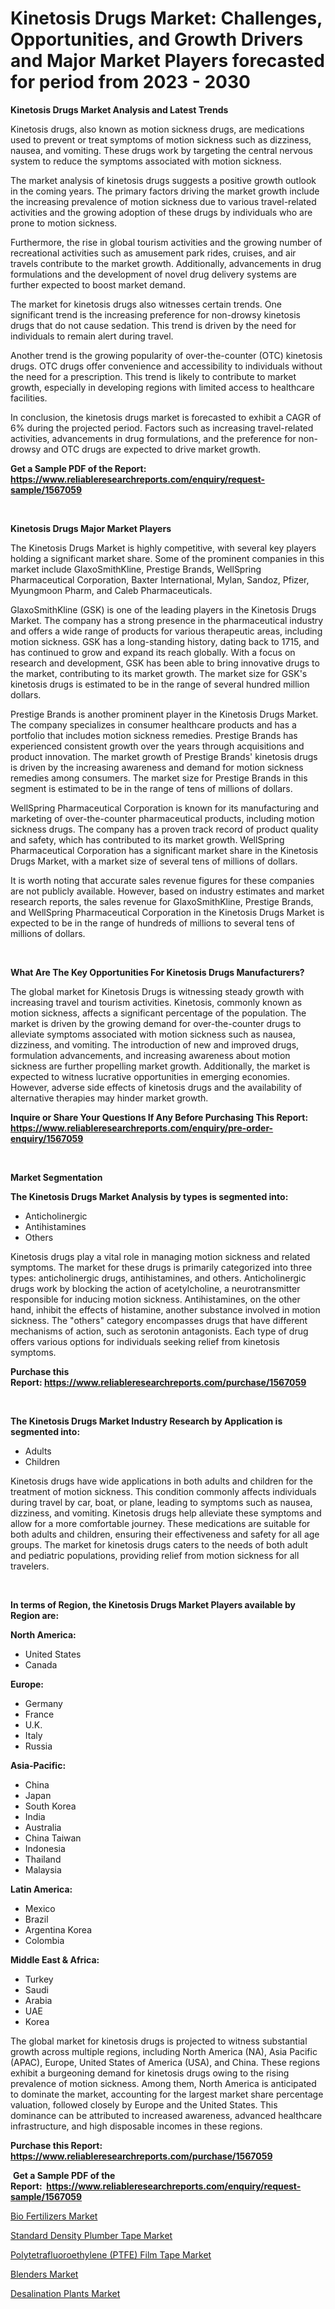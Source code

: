 <p><h1>Kinetosis Drugs Market: Challenges, Opportunities, and Growth Drivers and Major Market Players forecasted for period from 2023 - 2030</h1></p><p><strong>Kinetosis Drugs Market Analysis and Latest Trends</strong></p>
<p><p>Kinetosis drugs, also known as motion sickness drugs, are medications used to prevent or treat symptoms of motion sickness such as dizziness, nausea, and vomiting. These drugs work by targeting the central nervous system to reduce the symptoms associated with motion sickness.</p><p>The market analysis of kinetosis drugs suggests a positive growth outlook in the coming years. The primary factors driving the market growth include the increasing prevalence of motion sickness due to various travel-related activities and the growing adoption of these drugs by individuals who are prone to motion sickness.</p><p>Furthermore, the rise in global tourism activities and the growing number of recreational activities such as amusement park rides, cruises, and air travels contribute to the market growth. Additionally, advancements in drug formulations and the development of novel drug delivery systems are further expected to boost market demand.</p><p>The market for kinetosis drugs also witnesses certain trends. One significant trend is the increasing preference for non-drowsy kinetosis drugs that do not cause sedation. This trend is driven by the need for individuals to remain alert during travel.</p><p>Another trend is the growing popularity of over-the-counter (OTC) kinetosis drugs. OTC drugs offer convenience and accessibility to individuals without the need for a prescription. This trend is likely to contribute to market growth, especially in developing regions with limited access to healthcare facilities.</p><p>In conclusion, the kinetosis drugs market is forecasted to exhibit a CAGR of 6% during the projected period. Factors such as increasing travel-related activities, advancements in drug formulations, and the preference for non-drowsy and OTC drugs are expected to drive market growth.</p></p>
<p><strong>Get a Sample PDF of the Report:&nbsp; <a href="https://www.reliableresearchreports.com/enquiry/request-sample/1567059">https://www.reliableresearchreports.com/enquiry/request-sample/1567059</a></strong></p>
<p>&nbsp;</p>
<p><strong>Kinetosis Drugs Major Market Players</strong></p>
<p><p>The Kinetosis Drugs Market is highly competitive, with several key players holding a significant market share. Some of the prominent companies in this market include GlaxoSmithKline, Prestige Brands, WellSpring Pharmaceutical Corporation, Baxter International, Mylan, Sandoz, Pfizer, Myungmoon Pharm, and Caleb Pharmaceuticals.</p><p>GlaxoSmithKline (GSK) is one of the leading players in the Kinetosis Drugs Market. The company has a strong presence in the pharmaceutical industry and offers a wide range of products for various therapeutic areas, including motion sickness. GSK has a long-standing history, dating back to 1715, and has continued to grow and expand its reach globally. With a focus on research and development, GSK has been able to bring innovative drugs to the market, contributing to its market growth. The market size for GSK's kinetosis drugs is estimated to be in the range of several hundred million dollars.</p><p>Prestige Brands is another prominent player in the Kinetosis Drugs Market. The company specializes in consumer healthcare products and has a portfolio that includes motion sickness remedies. Prestige Brands has experienced consistent growth over the years through acquisitions and product innovation. The market growth of Prestige Brands' kinetosis drugs is driven by the increasing awareness and demand for motion sickness remedies among consumers. The market size for Prestige Brands in this segment is estimated to be in the range of tens of millions of dollars.</p><p>WellSpring Pharmaceutical Corporation is known for its manufacturing and marketing of over-the-counter pharmaceutical products, including motion sickness drugs. The company has a proven track record of product quality and safety, which has contributed to its market growth. WellSpring Pharmaceutical Corporation has a significant market share in the Kinetosis Drugs Market, with a market size of several tens of millions of dollars.</p><p>It is worth noting that accurate sales revenue figures for these companies are not publicly available. However, based on industry estimates and market research reports, the sales revenue for GlaxoSmithKline, Prestige Brands, and WellSpring Pharmaceutical Corporation in the Kinetosis Drugs Market is expected to be in the range of hundreds of millions to several tens of millions of dollars.</p></p>
<p>&nbsp;</p>
<p><strong>What Are The Key Opportunities For Kinetosis Drugs Manufacturers?</strong></p>
<p><p>The global market for Kinetosis Drugs is witnessing steady growth with increasing travel and tourism activities. Kinetosis, commonly known as motion sickness, affects a significant percentage of the population. The market is driven by the growing demand for over-the-counter drugs to alleviate symptoms associated with motion sickness such as nausea, dizziness, and vomiting. The introduction of new and improved drugs, formulation advancements, and increasing awareness about motion sickness are further propelling market growth. Additionally, the market is expected to witness lucrative opportunities in emerging economies. However, adverse side effects of kinetosis drugs and the availability of alternative therapies may hinder market growth.</p></p>
<p><strong>Inquire or Share Your Questions If Any Before Purchasing This Report: <a href="https://www.reliableresearchreports.com/enquiry/pre-order-enquiry/1567059">https://www.reliableresearchreports.com/enquiry/pre-order-enquiry/1567059</a></strong></p>
<p>&nbsp;</p>
<p><strong>Market Segmentation</strong></p>
<p><strong>The Kinetosis Drugs Market Analysis by types is segmented into:</strong></p>
<p><ul><li>Anticholinergic</li><li>Antihistamines</li><li>Others</li></ul></p>
<p><p>Kinetosis drugs play a vital role in managing motion sickness and related symptoms. The market for these drugs is primarily categorized into three types: anticholinergic drugs, antihistamines, and others. Anticholinergic drugs work by blocking the action of acetylcholine, a neurotransmitter responsible for inducing motion sickness. Antihistamines, on the other hand, inhibit the effects of histamine, another substance involved in motion sickness. The "others" category encompasses drugs that have different mechanisms of action, such as serotonin antagonists. Each type of drug offers various options for individuals seeking relief from kinetosis symptoms.</p></p>
<p><strong>Purchase this Report:&nbsp;<a href="https://www.reliableresearchreports.com/purchase/1567059">https://www.reliableresearchreports.com/purchase/1567059</a></strong></p>
<p>&nbsp;</p>
<p><strong>The Kinetosis Drugs Market Industry Research by Application is segmented into:</strong></p>
<p><ul><li>Adults</li><li>Children</li></ul></p>
<p><p>Kinetosis drugs have wide applications in both adults and children for the treatment of motion sickness. This condition commonly affects individuals during travel by car, boat, or plane, leading to symptoms such as nausea, dizziness, and vomiting. Kinetosis drugs help alleviate these symptoms and allow for a more comfortable journey. These medications are suitable for both adults and children, ensuring their effectiveness and safety for all age groups. The market for kinetosis drugs caters to the needs of both adult and pediatric populations, providing relief from motion sickness for all travelers.</p></p>
<p>&nbsp;</p>
<p><strong>In terms of Region, the Kinetosis Drugs Market Players available by Region are:</strong></p>
<p>
    <p> <strong> North America: </strong>
        <ul>
            <li>United States</li>
            <li>Canada</li>
        </ul>
        </p> 
    <p> <strong> Europe: </strong>
        <ul>
            <li>Germany</li>
            <li>France</li>
            <li>U.K.</li>
            <li>Italy</li>
            <li>Russia</li>
        </ul>
        </p> 
    <p> <strong> Asia-Pacific: </strong>
        <ul>
            <li>China</li>
            <li>Japan</li>
            <li>South Korea</li>
            <li>India</li>
            <li>Australia</li>
            <li>China Taiwan</li>
            <li>Indonesia</li>
            <li>Thailand</li>
            <li>Malaysia</li>
        </ul>
        </p> 
    <p> <strong> Latin America: </strong>
        <ul>
            <li>Mexico</li>
            <li>Brazil</li>
            <li>Argentina Korea</li>
            <li>Colombia</li>
        </ul>
        </p> 
    <p> <strong> Middle East & Africa: </strong>
        <ul>
            <li>Turkey</li>
            <li>Saudi</li>
            <li>Arabia</li>
            <li>UAE</li>
            <li>Korea</li>
        </ul>
    </p>
    </p>
<p><p>The global market for kinetosis drugs is projected to witness substantial growth across multiple regions, including North America (NA), Asia Pacific (APAC), Europe, United States of America (USA), and China. These regions exhibit a burgeoning demand for kinetosis drugs owing to the rising prevalence of motion sickness. Among them, North America is anticipated to dominate the market, accounting for the largest market share percentage valuation, followed closely by Europe and the United States. This dominance can be attributed to increased awareness, advanced healthcare infrastructure, and high disposable incomes in these regions.</p></p>
<p><strong>Purchase this Report: <a href="https://www.reliableresearchreports.com/purchase/1567059">https://www.reliableresearchreports.com/purchase/1567059</a></strong></p>
<p>&nbsp;<strong>Get a Sample PDF of the Report:&nbsp;&nbsp;<a href="https://www.reliableresearchreports.com/enquiry/request-sample/1567059">https://www.reliableresearchreports.com/enquiry/request-sample/1567059</a></strong></p>
<p><strong></strong></p>
<p><p><a href="https://medium.com/@smriti.reportprime/bio-fertilizers-market-size-growth-forecast-2023-2030-9e7569f0e5f1">Bio Fertilizers Market</a></p><p><a href="https://github.com/JameTravis/Market-Research-Report-List-1/blob/main/standard-density-plumber-tape-market.md">Standard Density Plumber Tape Market</a></p><p><a href="https://github.com/scarol104/Market-Research-Report-List-1/blob/main/polytetrafluoroethylene-ptfe-film-tape-market.md">Polytetrafluoroethylene (PTFE) Film Tape Market</a></p><p><a href="https://www.linkedin.com/pulse/blenders-market-size-share-global-analysis-report-2023-6yede/">Blenders Market</a></p><p><a href="https://medium.com/@pauladams6h/desalination-plants-market-size-growth-forecast-2023-2030-23ce946f542f">Desalination Plants Market</a></p></p>